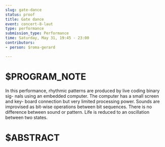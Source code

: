 ```yaml
---
slug: gate-dance
status: proof
title: Gate dance
event: concert-8-laut
type: performance
submission_type: Performance
time: Saturday, May 31, 19:45 - 23:00
contributors:
- person: $roma-gerard

---
```


# $PROGRAM_NOTE

In this performance, rhythmic patterns are produced by live coding binary sig-
nals using an embedded computer. The computer has a small screen and key-
board connection but very limited processing power. Sounds are improvised as
bit-wise operations between bit sequences. There is no difference between sound
or pattern. Life is reduced to an oscillation between two states.

# $ABSTRACT



